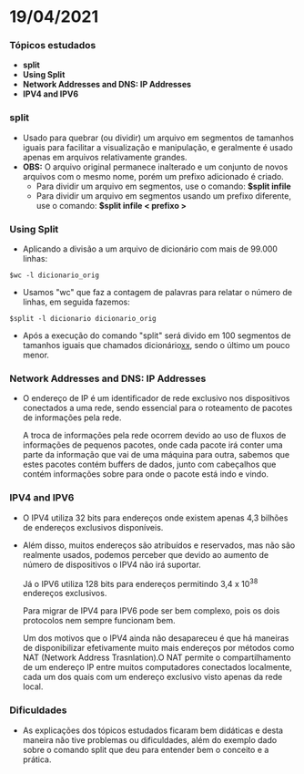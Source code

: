 # 19/04/2021

### Tópicos estudados

* **split** 
* **Using Split**
* **Network Addresses and DNS: IP Addresses**
* **IPV4 and IPV6**

### split

* Usado para quebrar (ou dividir) um arquivo em segmentos de tamanhos iguais para facilitar a visualização e manipulação, e geralmente é usado apenas em arquivos relativamente grandes.
* **OBS:** O arquivo original permanece inalterado e um conjunto de novos arquivos com o mesmo nome, porém um prefixo adicionado é criado.
    - Para dividir um arquivo em segmentos, use o comando:  **$split infile**
    - Para dividir um arquivo em segmentos usando um prefixo diferente, use o comando:  **$split infile < prefixo >**

### Using Split

* Aplicando a divisão a um arquivo de dicionário com mais de 99.000 linhas:
```
$wc -l dicionario_orig
```
* Usamos "wc" que faz a contagem de palavras para relatar o número de linhas, em seguida fazemos:
```
$split -l dicionario dicionario_orig
```
* Após a execução do comando "split" será divido em 100 segmentos de tamanhos iguais que chamados dicionário<ins>xx</ins>, sendo o último um pouco menor.

### Network Addresses and DNS: IP Addresses

* O endereço de IP é um identificador de rede exclusivo nos dispositivos conectados a uma rede, sendo essencial para o roteamento de pacotes de informações pela rede.</p>
A troca de informações pela rede ocorrem devido ao uso de fluxos de informações de pequenos pacotes, onde cada pacote irá conter uma parte da informação que vai de uma máquina para outra, sabemos que estes pacotes contém buffers de dados, junto com cabeçalhos que contém informações sobre para onde o pacote está indo e vindo.
 
### IPV4 and IPV6

* O IPV4 utiliza 32 bits para endereços onde existem apenas 4,3 bilhões de endereços exclusivos disponíveis.</p>
* Além disso, muitos endereços são atribuídos e reservados, mas não são realmente usados, podemos perceber que devido ao aumento de número de dispositivos o IPV4 não irá suportar.</p>
Já o IPV6 utiliza 128 bits para endereços permitindo 3,4 x 10<sup>38</sup> endereços exclusivos.</p>
Para migrar de IPV4 para IPV6 pode ser bem complexo, pois os dois protocolos nem sempre funcionam bem.</p>
Um dos motivos que o IPV4 ainda não desapareceu é que há maneiras de disponibilizar efetivamente muito mais endereços por métodos como NAT (Network Address Trasnlation).O NAT permite o compartilhamento de um endereço IP entre muitos computadores conectados localmente, cada um dos quais com um endereço exclusivo visto apenas da rede local.
  

### Dificuldades

* As explicações dos tópicos estudados ficaram  bem didáticas e desta maneira não tive problemas ou dificuldades, além do exemplo dado sobre o comando split que deu para entender bem o conceito e a prática.
